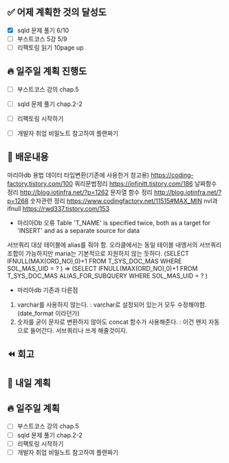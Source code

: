 ## ✅ 어제 계획한 것의 달성도
- [x] sqld 문제 풀기 6/10
- [ ] 부스트코스 5강 5/9
- [ ] 리팩토링 읽기 10page up

## 🔥 일주일 계획 진행도
- [ ] 부스트코스 강의 chap.5
- [ ] sqld 문제 풀기 chap.2-2
- [ ] 리팩토링 시작하기
- [ ] 개발자 취업 비밀노트 참고하여 플랜짜기


## 💬 배운내용
마리아db 용법
데이터 타입변환(기존에 사용한거 참고용) https://coding-factory.tistory.com/100
쿼리문법정리 https://infinitt.tistory.com/186
날짜함수 정리 http://blog.iotinfra.net/?p=1262
문자열 함수 정리 http://blog.iotinfra.net/?p=1268
숫자관련 정리 https://www.codingfactory.net/11515#MAX_MIN
nvl과 ifnull https://rwd337.tistory.com/153

- 마리아Db 오류 
Table 'T_NAME' is specified twice, both as a target for 'INSERT' and as a separate source for data

서브쿼리 대상 테이블에 alias를 줘야 함.
오라클에서는 동일 테이블 내엥서의 서브쿼리 조합이 가능하지만 maria는 기본적으로 지원하지 않는 듯하다.
(SELECT IFNULL(MAX(ORD_NO),0)+1 FROM T_SYS_DOC_MAS WHERE SOL_MAS_UID = ? )
=>
(SELECT IFNULL(MAX(ORD_NO),0)+1 FROM T_SYS_DOC_MAS ALIAS_FOR_SUBQUERY WHERE SOL_MAS_UID = ? )

- 마리아db 기존과 다른점
1. varchar를 사용하지 않는다. 
: varchar로 설정되어 있는거 모두 수정해야함. (date_format 이라던가)
2. 숫자를 굳이 문자로 변환하지 않아도 concat 함수가 사용해준다.
: 이건 왠지 자동으로 들어간다. 서브쿼리나 쓰게 해줄것이지.

## ⏪ 회고



## 🔰 내일 계획


## 🔥 일주일 계획
- [ ] 부스트코스 강의 chap.5
- [ ] sqld 문제 풀기 chap.2-2
- [ ] 리팩토링 시작하기
- [ ] 개발자 취업 비밀노트 참고하여 플랜짜기
